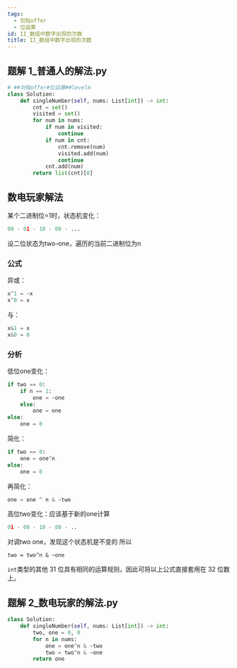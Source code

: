 ```yaml
---
tags:
  - 剑指offer
  - 位运算
id: II_数组中数字出现的次数
title: II_数组中数字出现的次数
---
```


## 题解 1_普通人的解法.py

```.py
# ##剑指offer#位运算##levelm
class Solution:
    def singleNumber(self, nums: List[int]) -> int:
        cnt = set()
        visited = set()
        for num in nums:
            if num in visited:
                continue
            if num in cnt:
                cnt.remove(num)
                visited.add(num)
                continue
            cnt.add(num)
        return list(cnt)[0]

```

## 数电玩家解法

某个二进制位=1时，状态机变化：

```py
00 - 01 - 10 - 00 - ...
```

设二位状态为two-one，遍历的当前二进制位为n

### 公式

异或：

```py
x^1 = ~x 
x^0 = x
```

与：

```py
x&1 = x
x&0 = 0
```

### 分析

低位one变化：

```py
if two == 0:
    if n == 1:
        one = ~one
    else:
        one = one
else:
    one = 0
```

简化：

```py
if two == 0:
    one = one^n
else:
    one = 0
```

再简化：

```py
one = one ^ n & ~two
```


高位two变化：应该基于新的one计算

```py
01 - 00 - 10 - 00 - ..
```

对调two one，发现这个状态机是不变的
所以

```
two = two^n & ~one
```

`int`类型的其他 31 位具有相同的运算规则，因此可将以上公式直接套用在 32 位数上。


## 题解 2_数电玩家的解法.py

```.py
class Solution:
    def singleNumber(self, nums: List[int]) -> int:
        two, one = 0, 0
        for n in nums:
            one = one^n & ~two
            two = two^n & ~one
        return one

```


